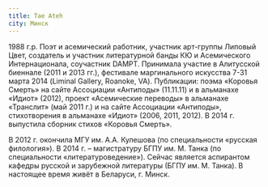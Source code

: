 ```yaml
---
title: Tae Ateh
city: Минск
---
```


1988 г.р. Поэт и асемический работник, участник арт-группы Липовый Цвет, создатель и участник литературной банды КЮ и Асемического Интернационала, соучастник DAMPT. Принимала участие в Алитусской биеннале (2011 и 2013 гг.), фестивале маргинального искусства 7-31 марта 2014 (Liminal Gallery, Roanoke, VA). Публикации: поэма «Коровья Смерть» на сайте Ассоциации «Антиподы» (11.11.11) и в альманахе «Идиот» (2012), проект «Асемические переводы» в альманахе «Транслит» (май 2011 г.) и на сайте Ассоциации «Антиподы», стихотворения в альманахе «Идиот» (2006, 2011, 2012). В 2014 г. выпустила сборник стихов «Коровья Смерть».

В 2012 г. окончила МГУ им. А.А. Кулешова (по специальности «русская филология»). В 2014 г. – магистратуру БГПУ им. М. Танка (по специальности «литературоведение»). Сейчас является аспирантом кафедры русской и зарубежной литературы (БГПУ им. М. Танка).
В настоящее время живёт в Беларуси, г. Минск.
